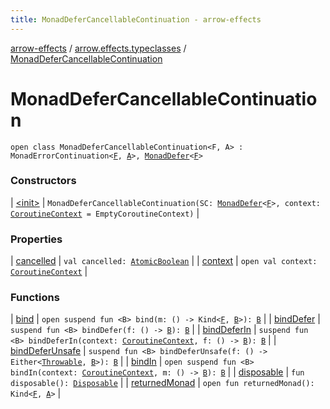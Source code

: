 ```yaml
---
title: MonadDeferCancellableContinuation - arrow-effects
---
```


[arrow-effects](../../index.html) / [arrow.effects.typeclasses](../index.html) / [MonadDeferCancellableContinuation](./index.html)

# MonadDeferCancellableContinuation

`open class MonadDeferCancellableContinuation<F, A> : MonadErrorContinuation<`[`F`](index.html#F)`, `[`A`](index.html#A)`>, `[`MonadDefer`](../-monad-defer/index.html)`<`[`F`](index.html#F)`>`

### Constructors

| [&lt;init&gt;](-init-.html) | `MonadDeferCancellableContinuation(SC: `[`MonadDefer`](../-monad-defer/index.html)`<`[`F`](index.html#F)`>, context: `[`CoroutineContext`](https://kotlinlang.org/api/latest/jvm/stdlib/kotlin.coroutines/-coroutine-context/index.html)` = EmptyCoroutineContext)` |

### Properties

| [cancelled](cancelled.html) | `val cancelled: `[`AtomicBoolean`](http://docs.oracle.com/javase/6/docs/api/java/util/concurrent/atomic/AtomicBoolean.html) |
| [context](context.html) | `open val context: `[`CoroutineContext`](https://kotlinlang.org/api/latest/jvm/stdlib/kotlin.coroutines/-coroutine-context/index.html) |

### Functions

| [bind](bind.html) | `open suspend fun <B> bind(m: () -> Kind<`[`F`](index.html#F)`, `[`B`](bind.html#B)`>): `[`B`](bind.html#B) |
| [bindDefer](bind-defer.html) | `suspend fun <B> bindDefer(f: () -> `[`B`](bind-defer.html#B)`): `[`B`](bind-defer.html#B) |
| [bindDeferIn](bind-defer-in.html) | `suspend fun <B> bindDeferIn(context: `[`CoroutineContext`](https://kotlinlang.org/api/latest/jvm/stdlib/kotlin.coroutines/-coroutine-context/index.html)`, f: () -> `[`B`](bind-defer-in.html#B)`): `[`B`](bind-defer-in.html#B) |
| [bindDeferUnsafe](bind-defer-unsafe.html) | `suspend fun <B> bindDeferUnsafe(f: () -> Either<`[`Throwable`](https://kotlinlang.org/api/latest/jvm/stdlib/kotlin/-throwable/index.html)`, `[`B`](bind-defer-unsafe.html#B)`>): `[`B`](bind-defer-unsafe.html#B) |
| [bindIn](bind-in.html) | `open suspend fun <B> bindIn(context: `[`CoroutineContext`](https://kotlinlang.org/api/latest/jvm/stdlib/kotlin.coroutines/-coroutine-context/index.html)`, m: () -> `[`B`](bind-in.html#B)`): `[`B`](bind-in.html#B) |
| [disposable](disposable.html) | `fun disposable(): `[`Disposable`](../-disposable.html) |
| [returnedMonad](returned-monad.html) | `open fun returnedMonad(): Kind<`[`F`](index.html#F)`, `[`A`](index.html#A)`>` |

